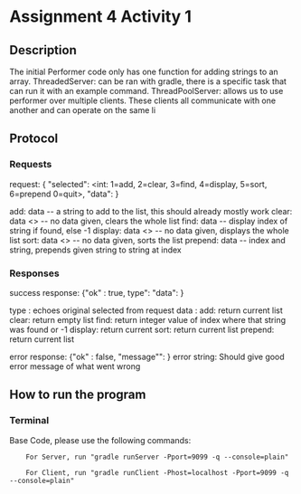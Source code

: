 # Assignment 4 Activity 1
## Description
The initial Performer code only has one function for adding strings to an array.
ThreadedServer: can be ran with gradle, there is a specific task that can run it with an example command.
ThreadPoolServer: allows us to use performer over multiple clients. These clients all communicate with one another and can operate on the same li 

## Protocol

### Requests
request: { "selected": <int: 1=add, 2=clear, 3=find, 4=display, 5=sort, 6=prepend
0=quit>, "data": <thing to send>}

  add: data <string> -- a string to add to the list, this should already mostly work
  clear: data <> -- no data given, clears the whole list
  find: data <string> -- display index of string if found, else -1
  display: data <> -- no data given, displays the whole list
  sort: data <> -- no data given, sorts the list
  prepend: data <int> <string> -- index and string, prepends given string to string at index

### Responses

success response: {"ok" : true, type": <String> "data": <thing to return> }

type <String>: echoes original selected from request
data <string>: 
    add: return current list
    clear: return empty list
    find: return integer value of index where that string was found or -1
    display: return current
    sort: return current list
    prepend: return current list


error response: {"ok" : false, "message"": <error string> }
error string: Should give good error message of what went wrong


## How to run the program
### Terminal
Base Code, please use the following commands:
```
    For Server, run "gradle runServer -Pport=9099 -q --console=plain"
```
```   
    For Client, run "gradle runClient -Phost=localhost -Pport=9099 -q --console=plain"
```   



